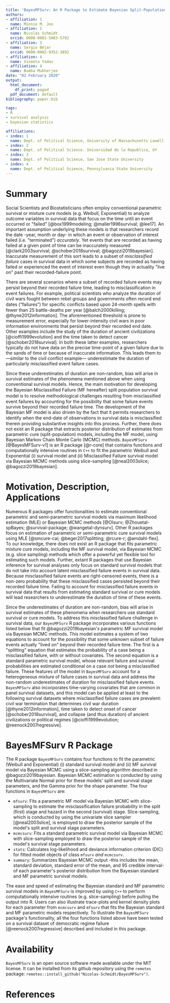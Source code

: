 ```yaml
---
title: 'BayesMFSurv: An R Package to Estimate Bayesian Split-Population Survival Models With (and Without) Misclassified Failure Events'
authors:
- affiliation: 1
  name: Minnie M. Joo
- affiliation: 2
  name: Nicolás Schmidt
  orcid: 0000-0001-5083-5792
- affiliation: 3
  name: Sergio Béjar
  orcid: 0000-0002-9352-3892
- affiliation: 4
  name: Vineeta Yadav
- affiliation: 4
  name: Bumba Mukherjee
date: "02 February 2020"
output:
  html_document:
    df_print: paged
  pdf_document: default
bibliography: paper.bib

tags:
- R
- survival analysis
- bayesian statistics

affiliations:
- index: 1
  name: Dept. of Political Science, University of Massachusetts Lowell
- index: 2
  name: Dept. of Political Science. Universidad de la Republica, UY
- index: 3
  name: Dept. of Political Science, San Jose State University
- index: 4
  name: Dept. of Political Science, Pennsylvania State University
---
```


# Summary

Social Scientists and Biostatisticians often employ conventional parametric survival or mixture cure models (e.g. Weibull, Exponential) to analyze outcome variables in survival data that focus on the time until an event occurred or "failed" [@box1999modeling; @maller1996survival; @lee17]. An important assumption underlying these models is that researchers record the date -year, month or day- in which an event or observation of interest failed (i.e. "terminated") _accurately_. Yet events that are recorded as having failed at a given point of time can be inaccurately measured [@clark2003survival; @schober2018survival; @bagozzi2019bayesian]. Inaccurate measurement of this sort leads to a subset of _misclassified failure_ cases in survival data in which some subjects are recorded as having failed or experienced the event of interest even though they in actuality "live on" past their recorded-failure point. 

There are several scenarios where a subset of recorded failure events may persist beyond their recorded failure time, leading to misclassiﬁcation in event failures. For example, political scientists who analyze the duration of civil wars fought between rebel groups and governments often record end dates (“failures”) for specific conﬂicts based upon 24-month spells with fewer than 25 battle-deaths per year [@balch2000killing; @thyne2012information]. The aforementioned threshold is prone to measurement error, especially for lower-intensity civil wars in poor information environments that persist beyond their recorded end date. Other examples include the study of the duration of ancient civilizations [@cioffi1999evolution] and the time taken to detect cancer [@schober2018survival]. In both these latter examples, researchers typically do not have data on the precise time-point of a given failure due to the sands of time or because of inaccurate information. This leads them to —similar to the civil conflict example— underestimate the duration of particularly misclassified event failure cases.

Since these underestimates of duration are non-random, bias will arise in survival estimates of the phenomena mentioned above when using conventional survival models. Hence, the main motivation for developing the Bayesian Misclassiﬁed Failure (MF hereafter) split population survival model is to resolve methodological challenges resulting from misclassiﬁed event failures by accounting for the possibility that some failure events survive beyond their recorded failure time. The development of the Bayesian MF model is also driven by the fact that it permits researchers to identify when the end-date of observations in survival data is misclassiﬁed therein providing substantive insights into this process. Further, there does not exist an R package that extracts posterior distribution of estimates from parametric cure (split-population) models, including the MF model, using Bayesian Markov Chain Monte Carlo (MCMC) methods. `BayesMFSurv` [@BayesMFSurv-v1] is an R package [@r-core] that contains functions and computationally intensive routines in `C++` to fit the parametric Weibull and Exponential (i) survival model and (ii) Misclassified Failure survival model via Bayesian MCMC methods using slice-sampling [@neal2003slice; @bagozzi2019bayesian].

# Motivation, Description, Applications

Numerous R packages offer functionalities to estimate conventional parametric and semi-parametric survival models via maximum likelihood estimation (MLE) or Bayesian MCMC methods [@OIsurv; @Zhouetal-spBayes; @survival-package; @wangetal-dynsurv]. Other R packages focus on estimation of parametric or semi-parametric cure survival models using MLE [@smcure-cai; @beger2017splitting; @rcure-r; @amdahl-flex]. To our knowledge, there does not exist an R package that fits parametric mixture cure models, including the MF survival model, via Bayesian MCMC (e.g. slice sampling) methods which offer a powerful yet flexible tool for estimating such models. Further, extant R packages that use Bayesian inference for survival analyses only focus on standard survival models that do not take into account latent misclassified failure events in survival data. Because misclassified failure events are right-censored events, there is a non-zero probability that these misclassified cases persisted beyond their recorded failure time. Failing to account for misclassified failure events in survival data that results from estimating standard survival or cure models will lead researchers to underestimate the duration of time of these events.

Since the underestimates of duration are non-random, bias will arise in survival estimates of these phenomena when researchers use standard survival or cure models. To address this misclassified failure challenge in survival data, our `BayesMFSurv` R package incorporates various functions listed below that fit @bagozzi2019bayesian's parametric MF survival model via Bayesian MCMC methods. This model estimates a system of two equations to account for the possibility that some unknown subset of failure events actually "lived on" beyond their recorded failure time. The first is a "splitting" equation that estimates the probability of a case being a misclassified failure, with or without covariates. The second equation is a standard parametric survival model, whose relevant failure and survival probabilities are estimated conditional on a case _not_ being a misclassified failure. These features of the model in `BayesMFSurv` account for a heterogeneous mixture of failure cases in survival data and address the non-random underestimates of duration for misclassified failure events. `BayesMFSurv` also incorporates time-varying covariates that are common in panel survival datasets, and this model can be applied at least to the following survival datasets where misclassified failure cases are prevalent: civil war termination that determines civil war duration [@thyne2012information], time taken to detect onset of cancer [@schober2018survival], and collapse (and thus duration) of ancient civilizations or political regimes [@cioffi1999evolution; @reenock2007regressive].

# BayesMFSurv R Package

The R package `BayesMFSurv` contains four functions to fit the parametric (Weibull and Exponential) (i) standard survival model and (ii) MF survival model via Bayesian MCMC using a slice-sampling algorithm described in @bagozzi2019bayesian. Bayesian MCMC estimation is conducted by using the Multivariate Normal prior for these models' split and survival stage parameters, and the Gamma prior for the shape parameter. The four functions in `BayesMFSurv` are:   

* `mfsurv`: Fits a parametric MF model via Bayesian MCMC with slice-sampling to estimate the misclassification failure probability in the split (first) stage and hazard in the second (survival) stage. Slice-sampling, which is conducted by using the univariate slice sampler [@neal2003slice], is employed to draw the posterior sample of the model's split and survival stage parameters.
* `mcmcsurv`: Fits a standard parametric survival model via Bayesian MCMC with slice-sampling employed to draw the posterior sample of the model's survival stage parameters.
* `stats`: Calculates log-likelihood and deviance information criterion (DIC) for fitted model objects of class `mfsurv` _and_ `mcmcsurv`.
* `summary`: Summarizes Bayesian MCMC output -this includes the mean, standard deviation, standard error of the mean, and 95 credible interval- of each parameter's posterior distribution from the Bayesian standard and MF parametric survival models.

The ease and speed of estimating the Bayesian standard and MF parametric survival models in `BayesMFSurv` is improved by using `C++` to perform computationally intensive routines (e.g. slice-sampling) before pulling the output into R. Users can also illustrate trace-plots and kernel density plots for each parameter from `mcmcsurv` and `mfsurv` that fits the Bayesian standard and MF parametric models respectively. To illustrate the `BayesMFSurv` package's functionality, all the four functions listed above have been tested on a survival dataset of democratic regime failure [@reenock2007regressive] described and included in this package.

# Availability

`BayesMFSurv` is an open source software made available under the MIT license. It can be installed from its github repository using the `remotes` package: `remotes::install_github("Nicolas-Schmidt/BayesMFSurv")`.

# References
